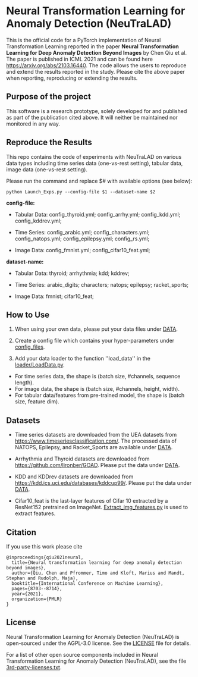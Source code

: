 # Neural Transformation Learning for Anomaly Detection (NeuTraLAD)

This is the official code for a PyTorch implementation of Neural Transformation Learning reported in the paper
**Neural Transformation Learning for Deep Anomaly Detection Beyond Images** by Chen Qiu et al. 
The paper is published in ICML 2021 and can be found here https://arxiv.org/abs/2103.16440. 
The code allows the users to reproduce and extend the results reported in the study. Please cite the
above paper when reporting, reproducing or extending the results.

## Purpose of the project

This software is a research prototype, solely developed for and published as
part of the publication cited above. It will neither be maintained nor monitored in any way.

## Reproduce the Results

This repo contains the code of experiments with NeuTraLAD on various data types including time series data (one-vs-rest setting), tabular data, image data (one-vs-rest setting). 

Please run the command and replace \$# with available options (see below): 

```
python Launch_Exps.py --config-file $1 --dataset-name $2 
```

**config-file:** 

* Tabular Data: config_thyroid.yml; config_arrhy.yml; config_kdd.yml; config_kddrev.yml;

* Time Series: config_arabic.yml; config_characters.yml; config_natops.yml; config_epilepsy.yml; config_rs.yml;

* Image Data: config_fmnist.yml; config_cifar10_feat.yml; 



**dataset-name:** 

* Tabular Data: thyroid; arrhythmia; kdd; kddrev;

* Time Series: arabic_digits; characters; natops; epilepsy; racket_sports;

* Image Data: fmnist; cifar10_feat; 


## How to Use
1. When using your own data, please put your data files under [DATA](DATA).

2. Create a config file which contains your hyper-parameters under [config_files](config_files).  

3. Add your data loader to the function ''load_data'' in the [loader/LoadData.py](loader/LoadData.py).
* For time series data, the shape is (batch size, #channels, sequence length).
* For image data, the shape is (batch size, #channels, height, width).
* For tabular data/features from pre-trained model, the shape is (batch size, feature dim).

## Datasets

* Time series datasets are downloaded from the UEA datasets from https://www.timeseriesclassification.com/.
The processed data of NATOPS, Epilepsy, and Racket_Sports are available under [DATA](DATA). 

* Arrhythmia and Thyroid datasets are downloaded from https://github.com/lironber/GOAD. Please put the data under [DATA](DATA).  

* KDD and KDDrev datasets are downloaded from https://kdd.ics.uci.edu/databases/kddcup99/. Please put the data under [DATA](DATA).  

* Cifar10_feat is the last-layer features of Cifar 10 extracted by a ResNet152 pretrained on ImageNet. [Extract_img_features.py](Extract_img_features.py) is used to extract features.

## Citation
If you use this work please cite
```
@inproceedings{qiu2021neural,
  title={Neural transformation learning for deep anomaly detection beyond images},
  author={Qiu, Chen and Pfrommer, Timo and Kloft, Marius and Mandt, Stephan and Rudolph, Maja},
  booktitle={International Conference on Machine Learning},
  pages={8703--8714},
  year={2021},
  organization={PMLR}
}
```
## License

Neural Transformation Learning for Anomaly Detection (NeuTraLAD) is open-sourced under the AGPL-3.0 license. See the
[LICENSE](LICENSE) file for details.

For a list of other open source components included in Neural Transformation Learning for Anomaly Detection (NeuTraLAD), see the
file [3rd-party-licenses.txt](3rd-party-licenses.txt).
